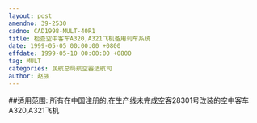 ```yaml
---
layout: post
amendno: 39-2530
cadno: CAD1998-MULT-40R1
title: 检查空中客车A320,A321飞机备用刹车系统
date: 1999-05-05 00:00:00 +0800
effdate: 1999-05-10 00:00:00 +0800
tag: MULT
categories: 民航总局航空器适航司
author: 赵强
---
```


##适用范围:
所有在中国注册的,在生产线未完成空客28301号改装的空中客车A320,A321飞机

